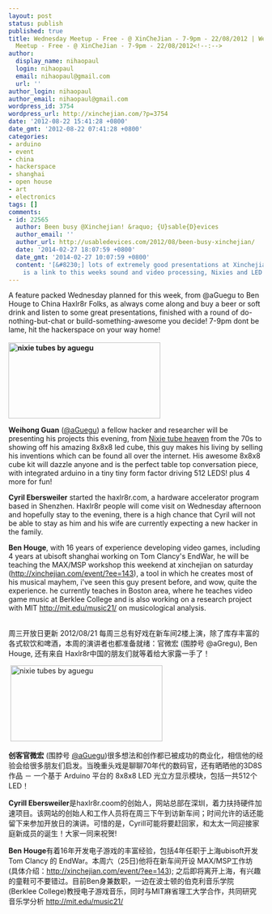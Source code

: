 ```yaml
---
layout: post
status: publish
published: true
title: Wednesday Meetup - Free - @ XinCheJian - 7-9pm - 22/08/2012 | Wednesday
  Meetup - Free - @ XinCheJian - 7-9pm - 22/08/2012<!--:-->
author:
  display_name: nihaopaul
  login: nihaopaul
  email: nihaopaul@gmail.com
  url: ''
author_login: nihaopaul
author_email: nihaopaul@gmail.com
wordpress_id: 3754
wordpress_url: http://xinchejian.com/?p=3754
date: '2012-08-22 15:41:28 +0800'
date_gmt: '2012-08-22 07:41:28 +0800'
categories:
- arduino
- event
- china
- hackerspace
- shanghai
- open house
- art
- electronics
tags: []
comments:
- id: 22565
  author: Been busy @Xinchejian! &raquo; {U}sable{D}evices
  author_email: ''
  author_url: http://usabledevices.com/2012/08/been-busy-xinchejian/
  date: '2014-02-27 18:07:59 +0800'
  date_gmt: '2014-02-27 10:07:59 +0800'
  content: '[&#8230;] lots of extremely good presentations at Xinchejian &#8211; here
    is a link to this weeks sound and video processing, Nixies and LED cube and [&#8230;]'
---
```

<p><!--:en-->
<div>A feature packed Wednesday planned for this week, from @aGuegu to Ben Houge to China Haxlr8r Folks, as always come along and buy a beer or soft drink and listen to some great presentations, finished with a round of do-nothing-but-chat or build-something-awesome you decide! 7-9pm dont be lame, hit the hackerspace on your way home!</div><br />
<strong><a href="http://xinchejian.com/2012/08/22/wednesday-meetup-free-xinchejian-7-9pm-22082012/nixie/" rel="attachment wp-att-3756"><img class="alignnone" title="nixie tubes by aguegu" src="http://xinchejian.com/wp-content/uploads/2012/08/nixie-300x150.jpg" alt="nixie tubes by aguegu" width="300" height="150" /></a></strong></p>
<p><strong>Weihong Guan</strong> (<a href="http://xinchejian.us5.list-manage.com/track/click?u=98ab15cb868dfa090df3d6f81&amp;id=a61eae905f&amp;e=a21af6164b" target="_blank">@aGuegu</a>) a fellow hacker and researcher will be presenting his projects this evening, from <a href="http://xinchejian.us5.list-manage2.com/track/click?u=98ab15cb868dfa090df3d6f81&amp;id=ec66ff460b&amp;e=a21af6164b" target="_blank">Nixie tube heaven</a> from the 70s to showing off his amazing 8x8x8 led cube, this guy makes his living by selling his inventions which can be found all over the internet. His awesome 8x8x8 cube kit will dazzle anyone and is the perfect table top conversation piece, with integrated arduino in a tiny tiny form factor driving 512 LEDS! plus 4 more for fun!</p>
<div>
<div>
<p><strong>Cyril Ebersweiler</strong> started the haxlr8r.com, a hardware accelerator program based in Shenzhen. Haxlr8r people will come visit on Wednesday afternoon and hopefully stay to the evening, there is a high chance that Cyril will not be able to stay as him and his wife are currently expecting a new hacker in the family.</p>
<p><strong>Ben Houge</strong>, with 16 years of experience developing video games, including 4 years at ubisoft shanghai working on Tom Clancy's EndWar, he will be teaching the MAX/MSP workshop this weekend at xinchejian on saturday (<a href="http://xinchejian.us5.list-manage.com/track/click?u=98ab15cb868dfa090df3d6f81&amp;id=a43476230d&amp;e=a21af6164b">http://xinchejian.com/event/?ee=143</a>), a tool in which he creates most of his musical mayhem, i've seen this guy present before, and wow, quite the experience. he currently teaches in Boston area, where he teaches video game music at Berklee College and is also working on a research project with MIT <a href="http://xinchejian.us5.list-manage1.com/track/click?u=98ab15cb868dfa090df3d6f81&amp;id=e4580e2c47&amp;e=a21af6164b">http://mit.edu/music21/</a> on musicological analysis.</p>
<p></div><br />
</div><!--:--><!--:zh-->周三开放日更新 2012/08/21 每周三总有好戏在新车间2楼上演，除了库存丰富的各式软饮和啤酒，本周的演讲者也都准备就绪：官微宏 (围脖号 @aGregu), Ben Houge, 还有来自 Haxlr8r中国的朋友们就等着给大家露一手了！</p>
<div>&nbsp;<a href="http://xinchejian.com/2012/08/22/wednesday-meetup-free-xinchejian-7-9pm-22082012/nixie/" rel="attachment wp-att-3756"><img class="size-medium wp-image-3756 alignnone" title="nixie tubes by aguegu" src="http://xinchejian.com/wp-content/uploads/2012/08/nixie-300x150.jpg" alt="nixie tubes by aguegu" width="300" height="150" /></a><strong></strong></div></p>
<div><strong>创客官微宏</strong> (围脖号 <a href="http://xinchejian.us5.list-manage.com/track/click?u=98ab15cb868dfa090df3d6f81&amp;id=9ade1e2e30&amp;e=a21af6164b" target="_blank">@aGuegu</a>)很多想法和创作都已被成功的商业化，相信他的经验会给很多朋友们启发。当晚重头戏是聊聊70年代的数码官，还有晒晒他的3D8S作品 － 一个基于 Arduino 平台的 8x8x8 LED 光立方显示模块，包括一共512个LED！</div></p>
<div></div></p>
<div></div></p>
<div><strong>Cyrill Ebersweiler</strong>是haxlr8r.coom的创始人，网站总部在深圳，着力扶持硬件加速项目。该网站的创始人和工作人员将在周三下午到访新车间；时间允许的话还能留下来参加开放日的演讲。可惜的是，Cyrill可能将要赶回家，和太太一同迎接家庭新成员的诞生！大家一同来祝贺!</div></p>
<div></div></p>
<div><strong>Ben Houge</strong>有着16年开发电子游戏的丰富经验，包括4年任职于上海ubisoft开发 Tom Clancy 的 EndWar。本周六（25日)他将在新车间开设 MAX/MSP工作坊 (具体介绍：<a href="http://xinchejian.us5.list-manage.com/track/click?u=98ab15cb868dfa090df3d6f81&amp;id=89727a3988&amp;e=a21af6164b">http://xinchejian.com/event/?ee=143</a>); 之后即将离开上海，有兴趣的童鞋可不要错过。目前Ben身兼数职，一边在波士顿的伯克利音乐学院 (Berklee College)教授电子游戏音乐，同时与MIT麻省理工大学合作，共同研究音乐学分析 <a href="http://xinchejian.us5.list-manage1.com/track/click?u=98ab15cb868dfa090df3d6f81&amp;id=aa58623db6&amp;e=a21af6164b">http://mit.edu/music21/</a></div><!--:--></p>
